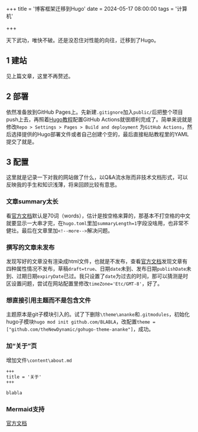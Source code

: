 +++
title = '博客框架迁移到Hugo'
date = 2024-05-17 08:00:00
tags = '计算机'

+++

天下武功，唯快不破。还是没忍住对性能的向往，迁移到了Hugo。<!--more-->

## 1 建站

见上篇文章，这里不再赘述。

## 2 部署

依然准备放到GitHub Pages上。先新建`.gitignore`加入`public/`后把整个项目push上去，再照着[Hugo教程](https://gohugo.io/hosting-and-deployment/hosting-on-github/)配置GitHub Actions就很顺利完成了。简单来说就是修改`Repo > Settings > Pages > Build and deployment` 为`GitHub Actions`，然后选择提供的Hugo部署文件或者自己创建个空的，最后直接粘贴教程里的YAML提交了就是。

## 3 配置

这里就是记录一下对我的网站做了什么，以Q&A流水账而非技术文档形式，可以反映我的手生和知识浅薄，将来回顾比较有意思。

### 文章summary太长

看[官方文档](https://gohugo.io/content-management/summaries/)默认是70词（words），估计是按空格来算的，那基本不打空格的中文就要显示一大串才完，在`hugo.toml`里加`summaryLength=1`字段没啥用，也非常不健壮。最后在文章里加`<!--more-->`解决问题。

### 撰写的文章未发布

发现写好的文章没有渲染成html文件，也就是不发布，查看[官方文档](https://gohugo.io/getting-started/usage/#draft-future-and-expired-content)发现文章有四种属性情况不发布，草稿`draft=true`、日期`date`未到、发布日期`publishDate`未到、过期日期`expiryDate`已过。我只设置了`date`为过去的时间，那可以猜测是时区设置问题，尝试在网站配置里修改`timeZone='Etc/GMT-8'`，好了。

### 想直接引用主题而不是包含文件

主题原本是git子模块引入的。试了下删除`\theme\ananke`和`.gitmodules`，初始化hugo子模块`hugo mod init github.com/BLABLA`，改配置`theme = ["github.com/theNewDynamic/gohugo-theme-ananke"]`，成功。

### 加“关于”页

增加文件`\content\about.md`
```markdown
+++
title = '关于'
+++

blabla
```

### Mermaid支持

[官方文档](https://gohugo.io/content-management/diagrams/#mermaid-diagrams)

